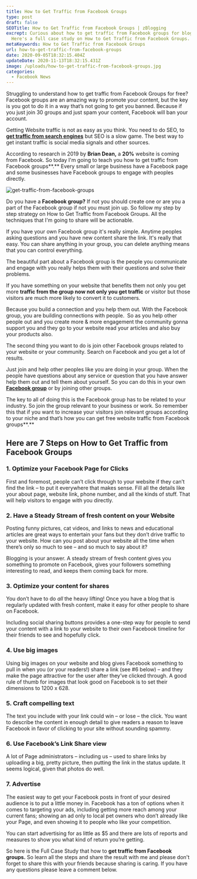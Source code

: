 ```yaml
---
title: How to Get Traffic from Facebook Groups
type: post
draft: false
SEOTitle: How to Get Traffic from Facebook Groups | zBlogging
excrept: Curious about how to get traffic from Facebook groups for bloggers?
  Here's a full case study on How to Get Traffic from Facebook Groups.
metaKeywords: How to Get Traffic from Facebook Groups
url: how-to-get-traffic-from-facebook-groups
date: 2020-09-05T18:32:15.404Z
updateDate: 2020-11-13T18:32:15.431Z
image: /uploads/how-to-get-traffic-from-facebook-groups.jpg
categories:
  - Facebook News
---
```

Struggling to understand how to get traffic from Facebook Groups for free? Facebook groups are an amazing way to promote your content, but the key is you got to do it in a way that’s not going to get you banned. Because if you just join 30 groups and just spam your content, Facebook will ban your account.

Getting Website traffic is not as easy as you think. You need to do SEO, to **[get traffic from search engines](https://zblogging.com/seo-strategies-to-boost-ranking-on-google/)** but SEO is a slow game. The best way to get instant traffic is social media signals and other sources.

According to research in 2019 by **Brian Dean,** a **20%** website is coming from Facebook. So today I'm going to teach you how to get traffic from Facebook groups**.** Every small or large business have a Facebook page and some businesses have Facebook groups to engage with peoples directly.

![get-traffic-from-facebook-groups](/uploads/get-traffic-from-facebook-groups.jpg "get-traffic-from-facebook-groups")

Do you have a **Facebook group?** If not you should create one or are you a part of the Facebook group if not you must join up. So follow my step by step strategy on How to Get Traffic from Facebook Groups. All the techniques that I'm going to share will be actionable.

If you have your own Facebook group it's really simple. Anytime peoples asking questions and you have new content share the link. It's really that easy. You can share anything in your group, you can delete anything means that you can control everything.

The beautiful part about a Facebook group is the people you communicate and engage with you really helps them with their questions and solve their problems.

If you have something on your website that benefits them not only you get more **traffic from the group now not only you get traffic** or visitor but those visitors are much more likely to convert it to customers.

Because you build a connection and you help them out. With the Facebook group, you are building connections with people.  So as you help other people out and you create more & more engagement the community gonna support you and they go to your website read your articles and also buy your products also.

The second thing you want to do is join other Facebook groups related to your website or your community. Search on Facebook and you get a lot of results.

Just join and help other peoples like you are doing in your group. When the people have questions about any service or question that you have answer help them out and tell them about yourself. So you can do this in your own **[Facebook group](https://www.facebook.com/groups/)** or by joining other groups.

The key to all of doing this is the Facebook group has to be related to your industry. So join the group relevant to your business or work. So remember this that if you want to increase your visitors join relevant groups according to your niche and that’s how you can get free website traffic from Facebook groups**.**

## Here are 7 Steps on How to Get Traffic from Facebook Groups

### 1. Optimize your Facebook Page for Clicks

First and foremost, people can’t click through to your website if they can’t find the link – to put it everywhere that makes sense. Fill all the details like your about page, website link, phone number, and all the kinds of stuff. That will help visitors to engage with you directly.

### 2. Have a Steady Stream of fresh content on your Website

Posting funny pictures, cat videos, and links to news and educational articles are great ways to entertain your fans but they don’t drive traffic to your website. How can you post about your website all the time when there’s only so much to see – and so much to say about it?

Blogging is your answer. A steady stream of fresh content gives you something to promote on Facebook, gives your followers something interesting to read, and keeps them coming back for more.

### 3. Optimize your content for shares

You don’t have to do *all* the heavy lifting! Once you have a blog that is regularly updated with fresh content, make it easy for other people to share on Facebook.

Including social sharing buttons provides a one-step way for people to send your content with a link to your website to their own Facebook timeline for their friends to see and hopefully click.

### 4. Use big images

Using big images on your website and blog gives Facebook something to pull in when you (or your readers!) share a link (see #6 below) – and they make the page attractive for the user after they’ve clicked through. A good rule of thumb for images that look good on Facebook is to set their dimensions to 1200 x 628.

### 5. Craft compelling text

The text you include with your link could win – or lose – the click. You want to describe the content in enough detail to give readers a reason to leave Facebook in favor of clicking to your site without sounding spammy.

### 6. Use Facebook’s Link Share view

A lot of Page administrators – including us – used to share links by uploading a big, pretty picture, then putting the link in the status update. It seems logical, given that photos do well.

### 7. Advertise

The easiest way to get your Facebook posts in front of your desired audience is to put a little money in. Facebook has a ton of options when it comes to targeting your ads, including getting more reach among your current fans; showing an ad only to local pet owners who don’t already like your Page, and even showing it to people who like your competition.

You can start advertising for as little as $5 and there are lots of reports and measures to show you what kind of return you’re getting.

So here is the Full Case Study that how to **get traffic from Facebook groups.** So learn all the steps and share the result with me and please don't forget to share this with your friends because sharing is caring. If you have any questions please leave a comment below.